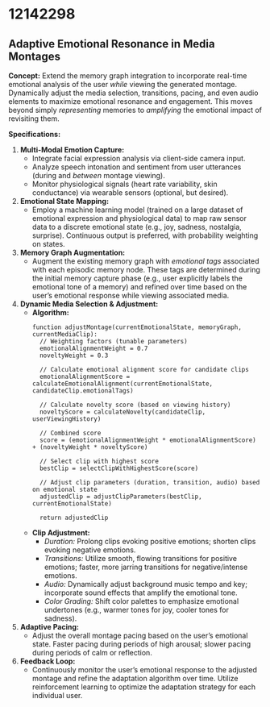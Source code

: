# 12142298

## Adaptive Emotional Resonance in Media Montages

**Concept:** Extend the memory graph integration to incorporate real-time emotional analysis of the user *while* viewing the generated montage. Dynamically adjust the media selection, transitions, pacing, and even audio elements to maximize emotional resonance and engagement. This moves beyond simply *representing* memories to *amplifying* the emotional impact of revisiting them.

**Specifications:**

1.  **Multi-Modal Emotion Capture:**
    *   Integrate facial expression analysis via client-side camera input.
    *   Analyze speech intonation and sentiment from user utterances (during and *between* montage viewing).
    *   Monitor physiological signals (heart rate variability, skin conductance) via wearable sensors (optional, but desired).
2.  **Emotional State Mapping:**
    *   Employ a machine learning model (trained on a large dataset of emotional expression and physiological data) to map raw sensor data to a discrete emotional state (e.g., joy, sadness, nostalgia, surprise).  Continuous output is preferred, with probability weighting on states.
3.  **Memory Graph Augmentation:**
    *   Augment the existing memory graph with *emotional tags* associated with each episodic memory node.  These tags are determined during the initial memory capture phase (e.g., user explicitly labels the emotional tone of a memory) and refined over time based on the user’s emotional response while viewing associated media.
4.  **Dynamic Media Selection & Adjustment:**
    *   **Algorithm:**
        ```pseudocode
        function adjustMontage(currentEmotionalState, memoryGraph, currentMediaClip):
          // Weighting factors (tunable parameters)
          emotionalAlignmentWeight = 0.7
          noveltyWeight = 0.3

          // Calculate emotional alignment score for candidate clips
          emotionalAlignmentScore = calculateEmotionalAlignment(currentEmotionalState, candidateClip.emotionalTags)

          // Calculate novelty score (based on viewing history)
          noveltyScore = calculateNovelty(candidateClip, userViewingHistory)

          // Combined score
          score = (emotionalAlignmentWeight * emotionalAlignmentScore) + (noveltyWeight * noveltyScore)

          // Select clip with highest score
          bestClip = selectClipWithHighestScore(score)

          // Adjust clip parameters (duration, transition, audio) based on emotional state
          adjustedClip = adjustClipParameters(bestClip, currentEmotionalState)

          return adjustedClip
        ```
    *   **Clip Adjustment:**
        *   *Duration:*  Prolong clips evoking positive emotions; shorten clips evoking negative emotions.
        *   *Transitions:* Utilize smooth, flowing transitions for positive emotions; faster, more jarring transitions for negative/intense emotions.
        *   *Audio:*  Dynamically adjust background music tempo and key; incorporate sound effects that amplify the emotional tone.
        *   *Color Grading:* Shift color palettes to emphasize emotional undertones (e.g., warmer tones for joy, cooler tones for sadness).
5.  **Adaptive Pacing:**
    *   Adjust the overall montage pacing based on the user’s emotional state.  Faster pacing during periods of high arousal; slower pacing during periods of calm or reflection.
6.  **Feedback Loop:**
    *   Continuously monitor the user’s emotional response to the adjusted montage and refine the adaptation algorithm over time. Utilize reinforcement learning to optimize the adaptation strategy for each individual user.